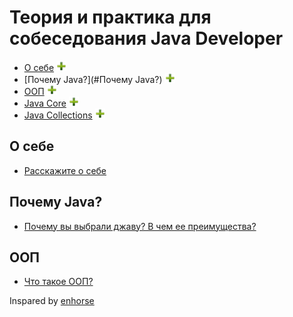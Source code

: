 # Теория и практика для собеседования Java Developer

+ [О себе](#О-себе) ![icon][pls]
+ [Почему Java?](#Почему Java?) ![icon][pls]
+ [ООП](#ООП) ![icon][pls]
+ [Java Core](#javaCore) ![icon][pls]
+ [Java Collections](#javaCollections) ![icon][pls]

## О себе
+ [Расскажите о себе](aboutMyself.md#О-себе)

## Почему Java?
+ [Почему вы выбрали джаву? В чем ее преимущества?](whyJava.md#Почему-Java?)

## ООП
+ [Что такое ООП?](oop.md#ООП)

[pls]:pls.png

Inspared by [enhorse](https://github.com/enhorse)
